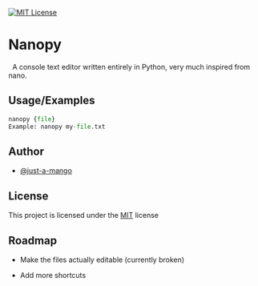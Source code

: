 [![MIT License](https://img.shields.io/github/license/just-a-mango/nanopy?color=blu&style=for-the-badge)](https://github.com/just-a-mango/nanopy/blob/main/LICENSE)


# Nanopy
&nbsp;
A console text editor written entirely in Python, very much inspired from nano.
## Usage/Examples

```python
nanopy {file}
Example: nanopy my-file.txt
```


## Author

- [@just-a-mango](https://github.com/just-a-mango)


## License

This project is licensed under the [MIT](https://choosealicense.com/licenses/mit/) license


## Roadmap

- Make the files actually editable (currently broken)

- Add more shortcuts

